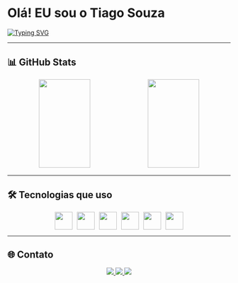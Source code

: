 # Olá! EU sou o Tiago Souza

[![Typing SVG](https://readme-typing-svg.herokuapp.com?font=Fira+Code&weight=500&size=22&pause=1000&center=true&vCenter=true&width=1000&lines=Desenvolvedor+Frontend;React+Native+%7C+Expo+%7C+Clerk+%7C+Convex;Apaixonado+por+Tecnologia+e+Soluções+Práticas)](https://git.io/typing-svg)

---

## 📊 GitHub Stats

<div align="center">
  <img 
    src="https://github-readme-stats.vercel.app/api?username=tiago-souza&show_icons=true&theme=synthwave" 
    style="width: 48%; height: 200px;" 
  />
  <img 
    src="https://github-readme-stats.vercel.app/api/top-langs/?username=tiago-souza&layout=compact&langs_count=10&theme=synthwave" 
    style="width: 48%; height: 200px;" 
  />
</div>

---

## 🛠️ Tecnologias que uso

<div style="display: flex; justify-content: center; gap: 10px;">
  <img src="https://cdn.jsdelivr.net/gh/devicons/devicon/icons/typescript/typescript-original.svg" width="40" />
  <img src="https://cdn.jsdelivr.net/gh/devicons/devicon/icons/javascript/javascript-original.svg" width="40" />
  <img src="https://cdn.jsdelivr.net/gh/devicons/devicon/icons/react/react-original.svg" width="40" />
  <img src="https://cdn.jsdelivr.net/gh/devicons/devicon/icons/firebase/firebase-plain.svg" width="40" />
  <img src="https://cdn.jsdelivr.net/gh/devicons/devicon/icons/html5/html5-original.svg" width="40" />
  <img src="https://cdn.jsdelivr.net/gh/devicons/devicon/icons/css3/css3-original.svg" width="40" />
</div>

---

## 🌐 Contato

<div align="center">
  <a href="www.linkedin.com/in/tiago-souza-6761b935b/" target="_blank">
    <img src="https://img.shields.io/badge/LinkedIn-0077B5?style=for-the-badge&logo=linkedin&logoColor=white"/>
  </a>
  <a href="https://www.instagram.com/tiagosouza.me/" target="_blank">
    <img src="https://img.shields.io/badge/Instagram-E4405F?style=for-the-badge&logo=instagram&logoColor=white"/>
  </a>
  <a href="tiago1287souza@gmail.com">
    <img src="https://img.shields.io/badge/Email-D14836?style=for-the-badge&logo=gmail&logoColor=white"/>
  </a>
</div>
